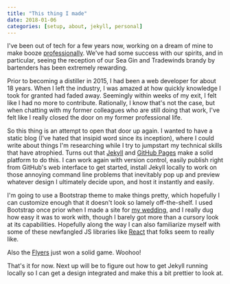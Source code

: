 ```yaml
---
title: "This thing I made"
date: 2018-01-06
categories: [setup, about, jekyll, personal]
---
```


I've been out of tech for a few years now, working on a dream of mine to make booze [professionally](http://oaklandspirits.com/). We've had some success with our spirits, and in particular, seeing the reception of our Sea Gin and Tradewinds brandy by bartenders has been extremely rewarding.

Prior to becoming a distiller in 2015, I had been a web developer for about 18 years. When I left the industry, I was amazed at how quickly knowledge I took for granted had faded away. Seemingly within weeks of my exit, I felt like I had no more to contribute. Rationally, I know that's not the case, but when chatting with my former colleagues who are still doing that work, I've felt like I really closed the door on my former professional life. 

So this thing is an attempt to open that door up again. I wanted to have a static blog (I've hated that insipid word since its inception), where I could write about things I'm researching while I try to jumpstart my technical skills that have atrophied. Turns out that [Jekyll](https://jekyllrb.com/) and [GitHub Pages](https://pages.github.com/) make a solid platform to do this. I can work again with version control, easily publish right from GitHub's web interface to get started, install Jekyll locally to work on those annoying command line problems that inevitably pop up and preview whatever design I ultimately decide upon, and host it instantly and easily. 

I'm going to use a Bootstrap theme to make things pretty, which hopefully I can customize enough that it doesn't look so lamely off-the-shelf. I used Bootstrap once prior when I made a site for [my wedding](http://timandvlatka.com), and I really dug how easy it was to work with, though I barely got more than a cursory look at its capabilities. Hopefully along the way I can also familiarize myself with some of these newfangled JS libraries like [React](https://reactjs.org/) that folks seem to really like. 

Also the [Flyers](https://www.nhl.com/flyers) just won a solid game. Woohoo!

That's it for now. Next up will be to figure out how to get Jekyll running locally so I can get a design integrated and make this a bit prettier to look at.
